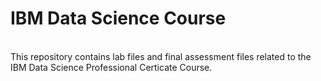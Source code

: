 # IBM Data Science Course 
<br>
This repository contains lab files and final assessment files related to the IBM Data Science Professional Certicate Course.
